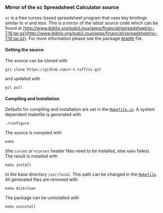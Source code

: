 ### Mirror of the sc Spreadsheet Calculator source
`sc` is a free curses-based spreadsheet program that uses key bindings similar to vi and less.
This is a mirror of the latest source code which can be found at
[http://www.ibiblio.org/pub/Linux/apps/financial/spreadsheet/sc-7.16.tar.gz](http://www.ibiblio.org/pub/Linux/apps/financial/spreadsheet/sc-7.16.tar.gz).
For more information please see the package
[`README`](https://github.com/n-t-roff/sc/blob/master/README)
file.
#### Getting the source
The source can be cloned with
```sh
git clone https://github.com/n-t-roff/sc.git
```
and updated with
```sh
git pull
```
#### Compiling and Installation
Defaults for compiling and installation are set in the
[`Makefile.in`](https://github.com/n-t-roff/sc/blob/master/Makefile.in).
A system dependent makefile is generated with
```sh
./configure
```
The source is compiled with
```sh
make
```
(the `curses` or `ncurses` header files need to be installed,
else `make` failes).
The result is installed with
```sh
make install
```
to the base directory `/usr/local`.
This path can be changed in the
[`Makefile`](https://github.com/n-t-roff/sc/blob/master/Makefile).
All generated files are removed with
```sh
make distclean
```
The package can be uninstalled with
```sh
make uninstall
```
